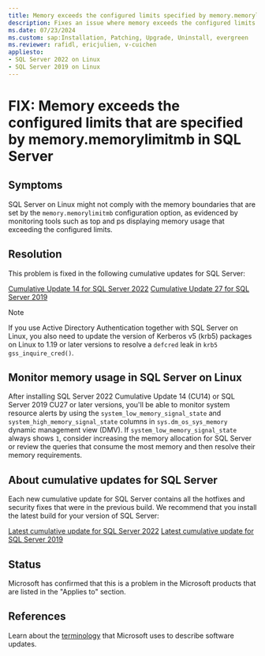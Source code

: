 ```yaml
---
title: Memory exceeds the configured limits specified by memory.memorylimitmb in SQL Server
description: Fixes an issue where memory exceeds the configured limits that are specified by memory.memorylimitmb in SQL Server.
ms.date: 07/23/2024
ms.custom: sap:Installation, Patching, Upgrade, Uninstall, evergreen
ms.reviewer: rafidl, ericjulien, v-cuichen
appliesto:
- SQL Server 2022 on Linux
- SQL Server 2019 on Linux
---
```

# FIX: Memory exceeds the configured limits that are specified by memory.memorylimitmb in SQL Server

## Symptoms

SQL Server on Linux might not comply with the memory boundaries that are set by the `memory.memorylimitmb` configuration option, as evidenced by monitoring tools such as top and ps displaying memory usage that exceeding the configured limits.

## Resolution

This problem is fixed in the following cumulative updates for SQL Server:

[Cumulative Update 14 for SQL Server 2022](cumulativeupdate14.md)
[Cumulative Update 27 for SQL Server 2019](sqlserver-2019/cumulativeupdate27.md)

> [!NOTE]
> If you use Active Directory Authentication together with SQL Server on Linux, you also need to update the version of Kerberos v5 (krb5) packages on Linux to 1.19 or later versions to resolve a `defcred` leak in `krb5 gss_inquire_cred()`.

## Monitor memory usage in SQL Server on Linux

After installing SQL Server 2022 Cumulative Update 14 (CU14) or SQL Server 2019 CU27 or later versions, you'll be able to monitor system resource alerts by using the `system_low_memory_signal_state` and `system_high_memory_signal_state` columns in `sys.dm_os_sys_memory` dynamic management view (DMV). If `system_low_memory_signal_state` always shows `1`, consider increasing the memory allocation for SQL Server or review the queries that consume the most memory and then resolve their memory requirements.

## About cumulative updates for SQL Server

Each new cumulative update for SQL Server contains all the hotfixes and security fixes that were in the previous build. We recommend that you install the latest build for your version of SQL Server:

[Latest cumulative update for SQL Server 2022](build-versions.md)
[Latest cumulative update for SQL Server 2019](sqlserver-2019/build-versions.md)

## Status

Microsoft has confirmed that this is a problem in the Microsoft products that are listed in the "Applies to" section.

## References

Learn about the [terminology](../../../windows-client/deployment/standard-terminology-software-updates.md) that Microsoft uses to describe software updates.

